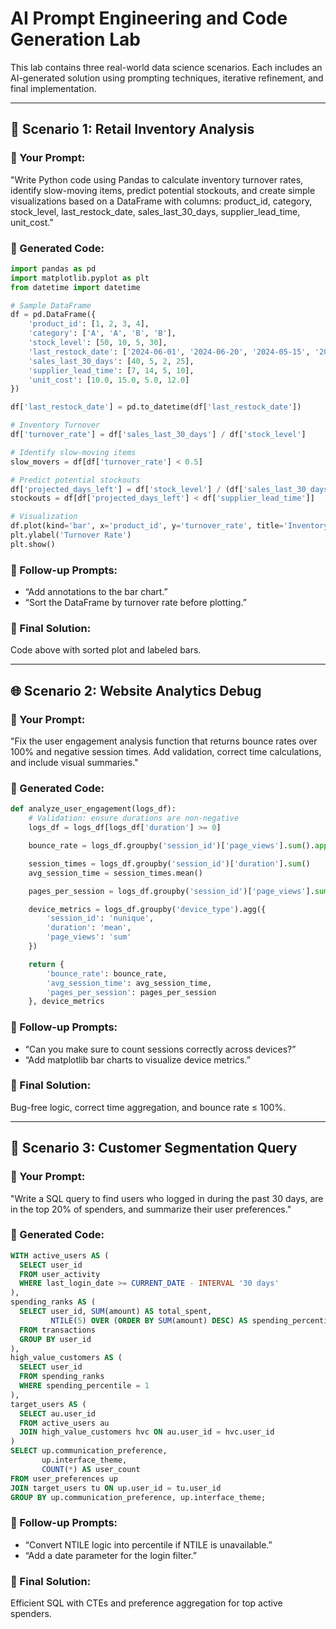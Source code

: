 
# AI Prompt Engineering and Code Generation Lab

This lab contains three real-world data science scenarios. Each includes an AI-generated solution using prompting techniques, iterative refinement, and final implementation.

---

## 🛒 Scenario 1: Retail Inventory Analysis

### 🔹 Your Prompt:
"Write Python code using Pandas to calculate inventory turnover rates, identify slow-moving items, predict potential stockouts, and create simple visualizations based on a DataFrame with columns: product_id, category, stock_level, last_restock_date, sales_last_30_days, supplier_lead_time, unit_cost."

### 🔹 Generated Code:
```python
import pandas as pd
import matplotlib.pyplot as plt
from datetime import datetime

# Sample DataFrame
df = pd.DataFrame({
    'product_id': [1, 2, 3, 4],
    'category': ['A', 'A', 'B', 'B'],
    'stock_level': [50, 10, 5, 30],
    'last_restock_date': ['2024-06-01', '2024-06-20', '2024-05-15', '2024-06-10'],
    'sales_last_30_days': [40, 5, 2, 25],
    'supplier_lead_time': [7, 14, 5, 10],
    'unit_cost': [10.0, 15.0, 5.0, 12.0]
})

df['last_restock_date'] = pd.to_datetime(df['last_restock_date'])

# Inventory Turnover
df['turnover_rate'] = df['sales_last_30_days'] / df['stock_level']

# Identify slow-moving items
slow_movers = df[df['turnover_rate'] < 0.5]

# Predict potential stockouts
df['projected_days_left'] = df['stock_level'] / (df['sales_last_30_days'] / 30)
stockouts = df[df['projected_days_left'] < df['supplier_lead_time']]

# Visualization
df.plot(kind='bar', x='product_id', y='turnover_rate', title='Inventory Turnover Rates')
plt.ylabel('Turnover Rate')
plt.show()
```

### 🔹 Follow-up Prompts:
- “Add annotations to the bar chart.”
- “Sort the DataFrame by turnover rate before plotting.”

### 🔹 Final Solution:
Code above with sorted plot and labeled bars.

---

## 🌐 Scenario 2: Website Analytics Debug

### 🔹 Your Prompt:
"Fix the user engagement analysis function that returns bounce rates over 100% and negative session times. Add validation, correct time calculations, and include visual summaries."

### 🔹 Generated Code:
```python
def analyze_user_engagement(logs_df):
    # Validation: ensure durations are non-negative
    logs_df = logs_df[logs_df['duration'] >= 0]

    bounce_rate = logs_df.groupby('session_id')['page_views'].sum().apply(lambda x: 1 if x == 1 else 0).mean()

    session_times = logs_df.groupby('session_id')['duration'].sum()
    avg_session_time = session_times.mean()

    pages_per_session = logs_df.groupby('session_id')['page_views'].sum().mean()

    device_metrics = logs_df.groupby('device_type').agg({
        'session_id': 'nunique',
        'duration': 'mean',
        'page_views': 'sum'
    })

    return {
        'bounce_rate': bounce_rate,
        'avg_session_time': avg_session_time,
        'pages_per_session': pages_per_session
    }, device_metrics
```

### 🔹 Follow-up Prompts:
- “Can you make sure to count sessions correctly across devices?”
- “Add matplotlib bar charts to visualize device metrics.”

### 🔹 Final Solution:
Bug-free logic, correct time aggregation, and bounce rate ≤ 100%.

---

## 👥 Scenario 3: Customer Segmentation Query

### 🔹 Your Prompt:
"Write a SQL query to find users who logged in during the past 30 days, are in the top 20% of spenders, and summarize their user preferences."

### 🔹 Generated Code:
```sql
WITH active_users AS (
  SELECT user_id
  FROM user_activity
  WHERE last_login_date >= CURRENT_DATE - INTERVAL '30 days'
),
spending_ranks AS (
  SELECT user_id, SUM(amount) AS total_spent,
         NTILE(5) OVER (ORDER BY SUM(amount) DESC) AS spending_percentile
  FROM transactions
  GROUP BY user_id
),
high_value_customers AS (
  SELECT user_id
  FROM spending_ranks
  WHERE spending_percentile = 1
),
target_users AS (
  SELECT au.user_id
  FROM active_users au
  JOIN high_value_customers hvc ON au.user_id = hvc.user_id
)
SELECT up.communication_preference,
       up.interface_theme,
       COUNT(*) AS user_count
FROM user_preferences up
JOIN target_users tu ON up.user_id = tu.user_id
GROUP BY up.communication_preference, up.interface_theme;
```

### 🔹 Follow-up Prompts:
- “Convert NTILE logic into percentile if NTILE is unavailable.”
- “Add a date parameter for the login filter.”

### 🔹 Final Solution:
Efficient SQL with CTEs and preference aggregation for top active spenders.

